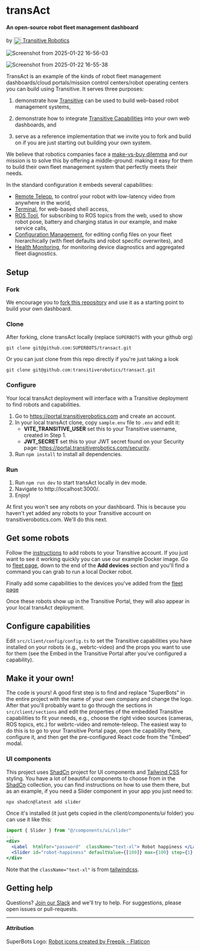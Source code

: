 

# transAct
#### An open-source robot fleet management dashboard
by <a href="https://transitiverobotics.com" >
 <img  src="https://transitiverobotics.com/img/logo.svg"  style="height: 20px; vertical-align: text-top;"> Transitive Robotics
 </a>


![Screenshot from 2025-01-22 16-56-03](https://github.com/user-attachments/assets/ddd0c751-d940-4b73-b6ed-0703b01e1ffb)

![Screenshot from 2025-01-22 16-55-38](https://github.com/user-attachments/assets/8b2c4068-8aa7-468b-b68a-991b46951f67)


TransAct is an example of the kinds of robot fleet management dashboards/cloud portals/mission control centers/robot operating centers you can build using Transitive. It serves three purposes:

1. demonstrate how [Transitive](https://github.com/transitiverobotics/transitive) can be used to build web-based robot management systems,

1. demonstrate how to integrate [Transitive Capabilities](https://transitiverobotics.com/caps/) into your own web dashboards, and

1. serve as a reference implementation that we invite you to fork and build on if you are just starting out building your own system.


We believe that robotics companies face a [make-vs-buy dilemma](https://transitiverobotics.com/blog/make-vs-buy/) and our mission is to solve this by offering a middle-ground: making it easy for them to build their own fleet management system that perfectly meets their needs.

In the standard configuration it embeds several capabilities:
- [Remote Teleop](https://transitiverobotics.com/caps/transitive-robotics/remote-teleop/), to control your robot with low-latency video from anywhere in the world,
- [Terminal](https://transitiverobotics.com/caps/transitive-robotics/terminal/), for web-based shell access,
- [ROS Tool](https://transitiverobotics.com/caps/transitive-robotics/ros-tool/), for subscribing to ROS topics from the web, used to show robot pose, battery and charging status in our example, and make service calls,
- [Configuration Management](https://transitiverobotics.com/caps/transitive-robotics/configuration-management/), for editing config files on your fleet hierarchically (with fleet defaults and robot specific overwrites), and
- [Health Monitoring](https://transitiverobotics.com/caps/transitive-robotics/health-monitoring/), for monitoring device diagnostics and aggregated fleet diagnostics.


## Setup

### Fork
We encourage you to [fork this repository](https://github.com/transitiverobotics/transact/fork) and use it as a starting point to build your own dashboard.

### Clone
After forking, clone transAct locally (replace `SUPERBOTS` with your github org)

    git clone git@github.com:SUPERBOTS/transact.git

Or you can just clone from this repo directly if you're just taking a look

    git clone git@github.com:transitiverobotics/transact.git

### Configure

Your local transAct deployment will interface with a Transitive deployment to find robots and capabilities.

1. Go to https://portal.transitiverobotics.com and create an account.
1. In your local transAct clone, copy `sample.env` file to `.env` and edit it:
   - **VITE_TRANSITIVE_USER** set this to your Transitive username, created in Step 1.
   - **JWT_SECRET** set this to your JWT secret found on your Security page: https://portal.transitiverobotics.com/security.
1. Run `npm install` to install all dependencies.

### Run
1. Run `npm run dev` to start transAct locally in dev mode.
2. Navigate to http://localhost:3000/.
3. Enjoy!

At first you won't see any robots on your dashboard. This is because you haven't yet added any robots to your Transitive account on transitiverobotics.com. We'll do this next.

## Get some robots
Follow the [instructions](https://transitiverobotics.com/docs/guides/getting-started/ "Getting started") to add robots to your Transitive account. If you just want to see it working quickly you can use our example Docker image. Go to [fleet page](https://portal.transitiverobotics.com/ "Fleet page"), down to the end of the **Add devices** section and you'll find a command you can grab to run a local Docker robot.

Finally add some capabilities to the devices you've added from the [fleet page](https://portal.transitiverobotics.com/ "Fleet page")

Once these robots show up in the Transitive Portal, they will also appear in your local transAct deployment.

## Configure capabilities

Edit `src/client/config/config.ts` to set the Transitive capabilities you have installed on your robots (e.g., webrtc-video) and the props you want to use for them (see the Embed in the Transitive Portal after you've configured a capability).

## Make it your own!
The code is yours! A good first step is to find and replace "SuperBots" in the entire project with the name of your own company and change the logo. After that you'll probably want to go through the sections in `src/client/sections` and edit the properties of the embedded Transitive capabilities to fit your needs, e.g., choose the right video sources (cameras, ROS topics, etc.) for webrtc-video and remote-teleop. The easiest way to do this is to go to your Transitive Portal page, open the capability there, configure it, and then get the pre-configured React code from the "Embed" modal.

### UI components
This project uses [ShadCn](https://ui.shadcn.com/) project for UI components and [Tailwind CSS](https://tailwindcss.com/) for styling.
You have a lot of beautiful components to choose from in the [ShadCn](https://ui.shadcn.com/docs/components/accordion) collection, you can find instructions on how to use them there, but as an example, if you need a Slider component in your app you just need to:

    npx shadcn@latest add slider

Once it's installed (it just gets copied in the *client/components/ui* folder) you can use it like this:

```jsx
import { Slider } from "@/components/ui/slider"
...
<div>
  <Label  htmlFor="password"  className="text-xl"> Robot happiness </Label>
  <Slider id="robot-happiness" defaultValue={[100]} max={100} step={1} />
</div>
```

Note that the `className="text-xl"` is from [tailwindcss](https://tailwindcss.com/docs/font-size).


## Getting help

Questions? [Join our Slack](https://transitiverobotics.com/slack) and we'll try to help. For suggestions, please open issues or pull-requests.


-----

#### Attribution

SuperBots Logo: <a href="https://www.flaticon.com/free-icons/robot" title="robot icons">Robot icons created by Freepik - Flaticon</a>



